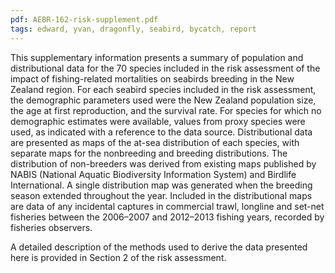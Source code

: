 ```yaml
---
pdf: AEBR-162-risk-supplement.pdf
tags: edward, yvan, dragonfly, seabird, bycatch, report
---
```

This supplementary information presents a summary of population and distributional data for the 70
species included in the risk assessment of the impact of fishing-related mortalities on seabirds breeding
in the New Zealand region. For each seabird species included in the risk
assessment, the demographic parameters used were the New Zealand population size, the age at first
reproduction, and the survival rate. For species for which no demographic estimates were available,
values from proxy species were used, as indicated with a reference to the data source. Distributional
data are presented as maps of the at-sea distribution of each species, with separate maps for the nonbreeding and breeding distributions. The distribution of non-breeders was derived from existing maps
published by NABIS (National Aquatic Biodiversity Information System) and Birdlife International. A
single distribution map was generated when the breeding season extended throughout the year. Included
in the distributional maps are data of any incidental captures in commercial trawl, longline and set-net
fisheries between the 2006–2007 and 2012–2013 fishing years, recorded by fisheries observers.

A detailed description of the methods used to derive the data presented here is provided in Section 2 of
the risk assessment.
